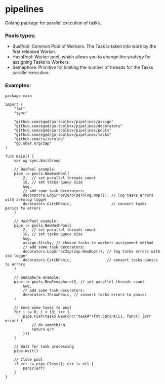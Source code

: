 # pipelines

Golang package for parallel execution of tasks.

### Pools types:
* BusPool: Common Pool of Workers. The Task is taken into work by the first released Worker.
* HashPool: Worker pool, which allows you to change the strategy for assigning Tasks to Workers.
* Semaphore: Primitive for limiting the number of threads for the Tasks parallel execution.

### Examples:
```golang
package main

import (
	"fmt"
	"sync"

	"github.com/egnd/go-toolbox/pipelines/assign"
	"github.com/egnd/go-toolbox/pipelines/decorators"
	"github.com/egnd/go-toolbox/pipelines/pools"
	"github.com/egnd/go-toolbox/pipelines/tasks"
	"github.com/rs/zerolog"
	"go.uber.org/zap"
)

func main() {
	var wg sync.WaitGroup

	// BusPool example:
	pipe := pools.NewBusPool(
		2,  // set parallel threads count
		10, // set tasks queue size
		&wg,
		// add some task decorators:
		decorators.LogErrorZero(zerolog.Nop()), // log tasks errors with zerolog logger
		decorators.CatchPanic,                  // convert tasks panics to errors
	)

	// HashPool example:
	pipe := pools.NewHashPool(
		2,  // set parallel threads count
		10, // set tasks queue size
		&wg,
		assign.Sticky, // choose tasks to workers assignment method
		// add some task decorators:
		decorators.LogErrorZap(zap.NewNop()), // log tasks errors with zap logger
		decorators.CatchPanic,                // convert tasks panics to errors
	)

	// Semaphore example:
	pipe := pools.NewSemaphore(2, // set parallel threads count
		&wg,
		// add some task decorators:
		decorators.ThrowPanic, // convert tasks errors to panics
	)

	// Send some tasks to pool
	for i := 0; i < 10; i++ {
		pipe.Push(tasks.NewFunc("task#"+fmt.Sprint(i), func() (err error) {
			// do something
			return err
		}))
	}

	// Wait for task processing
	pipe.Wait()

	// Close pool
	if err := pipe.Close(); err != nil {
		panic(err)
	}
}
```
